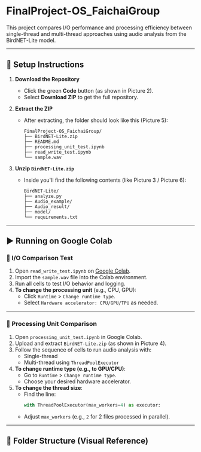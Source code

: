 # FinalProject-OS_FaichaiGroup

This project compares I/O performance and processing efficiency between single-thread and multi-thread approaches using audio analysis from the BirdNET-Lite model.

---

## 🔧 Setup Instructions

1. **Download the Repository**
   - Click the green **Code** button (as shown in Picture 2).
   - Select **Download ZIP** to get the full repository.

2. **Extract the ZIP**
   - After extracting, the folder should look like this (Picture 5):
     ```
     FinalProject-OS_FaichaiGroup/
     ├── BirdNET-Lite.zip
     ├── README.md
     ├── processing_unit_test.ipynb
     ├── read_write_test.ipynb
     └── sample.wav
     ```

3. **Unzip `BirdNET-Lite.zip`**
   - Inside you'll find the following contents (like Picture 3 / Picture 6):
     ```
     BirdNET-Lite/
     ├── analyze.py
     ├── Audio_example/
     ├── Audio_result/
     ├── model/
     └── requirements.txt
     ```

---

## ▶️ Running on Google Colab

### 🔁 I/O Comparison Test

1. Open `read_write_test.ipynb` on [Google Colab](https://colab.research.google.com).
2. Import the `sample.wav` file into the Colab environment.
3. Run all cells to test I/O behavior and logging.
4. **To change the processing unit** (e.g., CPU, GPU):
   - Click `Runtime` > `Change runtime type`.
   - Select `Hardware accelerator: CPU/GPU/TPU` as needed.

---

### 🧵 Processing Unit Comparison

1. Open `processing_unit_test.ipynb` in Google Colab.
2. Upload and extract `BirdNET-Lite.zip` (as shown in Picture 4).
3. Follow the sequence of cells to run audio analysis with:
   - Single-thread
   - Multi-thread using `ThreadPoolExecutor`
4. **To change runtime type (e.g., to GPU/CPU)**:
   - Go to `Runtime` > `Change runtime type`.
   - Choose your desired hardware accelerator.
5. **To change the thread size**:
   - Find the line:
     ```python
     with ThreadPoolExecutor(max_workers=4) as executor:
     ```
   - Adjust `max_workers` (e.g., `2` for 2 files processed in parallel).

---

## 📁 Folder Structure (Visual Reference)

